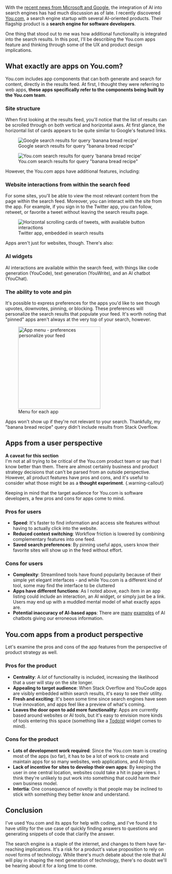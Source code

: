 With the [recent news from Microsoft and Google](https://www.theguardian.com/technology/2023/feb/21/techscape-google-bard-microsoft-big-ai-search), the integration of AI into search engines has had much discussion as of late. I recently discovered [You.com](you.com), a search engine startup with several AI-oriented products. Their flagship product is a **search engine for software developers**. 

One thing that stood out to me was how additional functionality is integrated into the search results. In this post, I'll be describing the You.com apps feature and thinking through some of the UX and product design implications.

## What exactly are apps on You.com? 

You.com includes app components that can both generate and search for content, directly in the results feed. At first, I thought they were referring to web apps, **these apps specifically refer to the components being built by the You.com team**.  

### Site structure

When first looking at the results feed, you'll notice that the list of results can be scrolled through on both vertical and horizontal axes.  At first glance, the horizontal list of cards appears to be quite similar to Google's featured links.  

<figure>
<img src="../../assets/images/you-search/google-search-banana-bread.webp" alt="Google search results for query 'banana bread recipe'" width="auto" height="auto">
<figcaption>Google search results for query "banana bread recipe"</figcaption>
</figure>

<figure>
<img src="../../assets/images/you-search/you-search-engine-results.webp" alt="You.com search results for query 'banana bread recipe'" width="auto" height="auto">
<figcaption>You.com search results for query "banana bread recipe"</figcaption>
</figure>

However, the You.com apps have additional features, including:

### Website interactions from within the search feed

For some sites, you'll be able to view the most relevant content from the page within the search feed. Moreover, you can interact with the site from the app. For example, if you sign in to the Twitter app, you can follow, retweet, or favorite a tweet without leaving the search results page.

<figure>
<img src="../../assets/images/you-search/you-twitter-app.webp" alt="Horizontal scrolling cards of tweets, with available button interactions" width="auto" height="auto">
<figcaption>Twitter app, embedded in search results</figcaption>
</figure>

Apps aren't just for websites, though. There's also:

### AI widgets

AI interactions are available within the search feed, with things like code generation (YouCode), text generation (YouWrite), and an AI chatbot (YouChat).

### The ability to vote and pin

It's possible to express preferences for the apps you'd like to see though upvotes, downvotes, pinning, or blocking. These preferences will personalize the search results that populate your feed. It's worth noting that "pinned" apps aren't always at the very top of your search, however.

<figure>
<img src="../../assets/images/you-search/you-app-menu.webp" alt="App menu - preferences personalize your feed" style="width: 16rem; height: auto" >
<figcaption>Menu for each app</figcaption>
</figure>


Apps won't show up if they're not relevant to your search. Thankfully, my "banana bread recipe" query didn't include results from Stack Overflow.

## Apps from a user perspective

**A caveat for this section** <br> I'm not at all trying to be critical of the You.com product team or say that I know better than them. There are almost certainly business and product strategy decisions that can't be parsed from an outside perspective. However, all product features have pros and cons, and it's useful to consider what those might be as a **thought experiment**. {.warning-callout} 

Keeping in mind that the target audience for You.com is software developers, a few pros and cons for apps come to mind.

### Pros for users

- **Speed**: It's faster to find information and access site features without having to actually click into the website.
- **Reduced context switching**: Workflow friction is lowered by combining complementary features into one feed.
- **Saved search preferences**: By pinning useful apps, users know their favorite sites will show up in the feed without effort.

### Cons for users

- **Complexity**: Streamlined tools have found popularity because of their simple yet elegant interfaces - and while You.com is a different kind of tool, some may find the interface to be cluttered
- **Apps have different functions**: As I noted above, each item in an app listing could include an interaction, an AI widget, or simply just be a link. Users may end up with a muddled mental model of what exactly apps are.
- **Potential inaccuracy of AI-based apps**: There are [many](https://www.cnn.com/2023/02/08/tech/google-ai-bard-demo-error/index.html) [examples](https://www.cnet.com/tech/services-and-software/search-engine-you-com-launches-chatgpt-style-chatbot) of AI chatbots giving our erroneous information.

## You.com apps from a product perspective

Let's examine the pros and cons of the app features from the perspective of product strategy as well.

### Pros for the product

- **Centrality**: A *lot* of functionality is included, increasing the likelihood that a user will stay on the site longer.
- **Appealing to target audience**: When Stack Overflow and YouCode apps are visibly embedded within search results, it's easy to see their utility.
- **Fresh and exciting**: It's been some time since search engines have seen true innovation, and apps feel like a preview of what's coming.
- **Leaves the door open to add more functionality**: Apps are currently based around websites or AI tools, but it's easy to envision more kinds of tools entering this space (something like a [Todoist](https://todoist.com/home) widget comes to mind).

### Cons for the product

- **Lots of development work required**: Since the You.com team is creating most of the apps (so far), it has to be a lot of work to create and maintain apps for so many websites, web applications, and AI-tools
- **Lack of incentive for sites to develop their own apps**: By keeping the user in one central location, websites could take a hit in page views. I think they're unlikely to put work into something that could harm their own business model.
- **Intertia**: One consequence of novelty is that people may be inclined to stick with something they better know and understand.

## Conclusion

I've used You.com and its apps for help with coding, and I've found it to have utility for the use case of quickly finding answers to questions and generating snippets of code that clarify the answer.

The search engine is a staple of the internet, and changes to them have far-reaching implications. It's a risk for a product's value proposition to rely on novel forms of technology. While there's much debate about the role that AI will play in shaping the next generation of technology, there's no doubt we'll be hearing about it for a long time to come.
